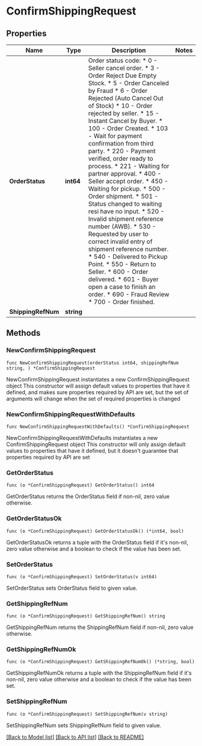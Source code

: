 # ConfirmShippingRequest

## Properties

Name | Type | Description | Notes
------------ | ------------- | ------------- | -------------
**OrderStatus** | **int64** | Order status code: * 0 - Seller cancel order. * 3 - Order Reject Due Empty Stock. * 5 - Order Canceled by Fraud * 6 - Order Rejected (Auto Cancel Out of Stock) * 10 - Order rejected by seller. * 15 - Instant Cancel by Buyer. * 100 - Order Created. * 103 - Wait for payment confirmation from third party. * 220 - Payment verified, order ready to process. * 221 - Waiting for partner approval. * 400 - Seller accept order. * 450 - Waiting for pickup. * 500 - Order shipment. * 501 - Status changed to waiting resi have no input. * 520 - Invalid shipment reference number (AWB). * 530 - Requested by user to correct invalid entry of shipment reference number. * 540 - Delivered to Pickup Point. * 550 - Return to Seller. * 600 - Order delivered. * 601 - Buyer open a case to finish an order. * 690 - Fraud Review * 700 - Order finished.  | 
**ShippingRefNum** | **string** |  | 

## Methods

### NewConfirmShippingRequest

`func NewConfirmShippingRequest(orderStatus int64, shippingRefNum string, ) *ConfirmShippingRequest`

NewConfirmShippingRequest instantiates a new ConfirmShippingRequest object
This constructor will assign default values to properties that have it defined,
and makes sure properties required by API are set, but the set of arguments
will change when the set of required properties is changed

### NewConfirmShippingRequestWithDefaults

`func NewConfirmShippingRequestWithDefaults() *ConfirmShippingRequest`

NewConfirmShippingRequestWithDefaults instantiates a new ConfirmShippingRequest object
This constructor will only assign default values to properties that have it defined,
but it doesn't guarantee that properties required by API are set

### GetOrderStatus

`func (o *ConfirmShippingRequest) GetOrderStatus() int64`

GetOrderStatus returns the OrderStatus field if non-nil, zero value otherwise.

### GetOrderStatusOk

`func (o *ConfirmShippingRequest) GetOrderStatusOk() (*int64, bool)`

GetOrderStatusOk returns a tuple with the OrderStatus field if it's non-nil, zero value otherwise
and a boolean to check if the value has been set.

### SetOrderStatus

`func (o *ConfirmShippingRequest) SetOrderStatus(v int64)`

SetOrderStatus sets OrderStatus field to given value.


### GetShippingRefNum

`func (o *ConfirmShippingRequest) GetShippingRefNum() string`

GetShippingRefNum returns the ShippingRefNum field if non-nil, zero value otherwise.

### GetShippingRefNumOk

`func (o *ConfirmShippingRequest) GetShippingRefNumOk() (*string, bool)`

GetShippingRefNumOk returns a tuple with the ShippingRefNum field if it's non-nil, zero value otherwise
and a boolean to check if the value has been set.

### SetShippingRefNum

`func (o *ConfirmShippingRequest) SetShippingRefNum(v string)`

SetShippingRefNum sets ShippingRefNum field to given value.



[[Back to Model list]](../README.md#documentation-for-models) [[Back to API list]](../README.md#documentation-for-api-endpoints) [[Back to README]](../README.md)


